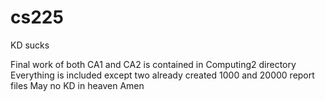 # cs225
KD sucks

Final work of both CA1 and CA2 is contained in Computing2 directory
Everything is included except two already created 1000 and 20000 report files
May no KD in heaven
Amen
